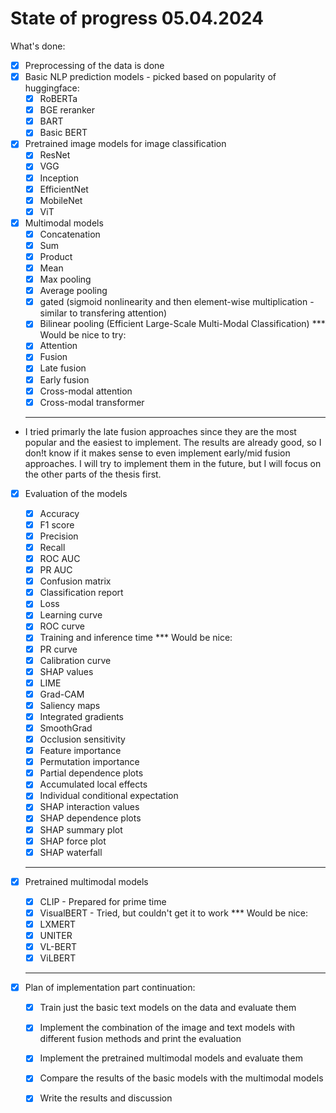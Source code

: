 # State of progress 05.04.2024

What's done:
- [x] Preprocessing of the data is done
- [x] Basic NLP prediction models - picked based on popularity of huggingface:
    - [x] RoBERTa
    - [x] BGE reranker
    - [x] BART
    - [x] Basic BERT

- [x] Pretrained image models for image classification
    - [x] ResNet
    - [x] VGG
    - [x] Inception
    - [x] EfficientNet
    - [x] MobileNet
    - [x] ViT

- [x] Multimodal models
    - [x] Concatenation
    - [x] Sum
    - [x] Product
    - [x] Mean
    - [x] Max pooling
    - [x] Average pooling
    - [x] gated (sigmoid nonlinearity and then element-wise multiplication - similar to transfering attention)
    - [x] Bilinear pooling  (Efficient Large-Scale Multi-Modal Classification)
    *** Would be nice to try:
    - [x] Attention
    - [x] Fusion
    - [x] Late fusion
    - [x] Early fusion
    - [x] Cross-modal attention
    - [x] Cross-modal transformer
    ***

- I tried primarly the late fusion approaches since they are the most popular and the easiest to implement. The results are already good, so I don!t know if it makes sense to even implement early/mid fusion approaches. I will try to implement them in the future, but I will focus on the other parts of the thesis first.

- [x] Evaluation of the models
    - [x] Accuracy
    - [x] F1 score
    - [x] Precision
    - [x] Recall
    - [x] ROC AUC
    - [x] PR AUC
    - [x] Confusion matrix
    - [x] Classification report
    - [x] Loss
    - [x] Learning curve
    - [x] ROC curve
    - [x] Training and inference time
    *** Would be nice:
    - [x] PR curve
    - [x] Calibration curve
    - [x] SHAP values
    - [x] LIME
    - [x] Grad-CAM
    - [x] Saliency maps
    - [x] Integrated gradients
    - [x] SmoothGrad
    - [x] Occlusion sensitivity
    - [x] Feature importance
    - [x] Permutation importance
    - [x] Partial dependence plots
    - [x] Accumulated local effects
    - [x] Individual conditional expectation
    - [x] SHAP interaction values
    - [x] SHAP dependence plots
    - [x] SHAP summary plot
    - [x] SHAP force plot
    - [x] SHAP waterfall
    ***

- [x] Pretrained multimodal models
    - [x] CLIP - Prepared for prime time
    - [x] VisualBERT - Tried, but couldn't get it to work
    *** Would be nice:
    - [x] LXMERT
    - [x] UNITER
    - [x] VL-BERT
    - [x] ViLBERT
    ***

- [x] Plan of implementation part continuation:
    - [x] Train just the basic text models on the data and evaluate them
    - [x] Implement the combination of the image and text models with different fusion methods and print the evaluation
    - [x] Implement the pretrained multimodal models and evaluate them
    - [x] Compare the results of the basic models with the multimodal models
    - [x] Write the results and discussion
    